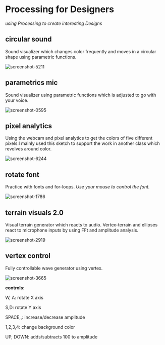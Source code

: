 # Processing for Designers 
  _using Processing to create interesting Designs_

## circular sound

Sound visualizer which changes color frequently and moves in a circular shape using parametric functions.

![screenshot-5211](https://user-images.githubusercontent.com/33291729/36283464-eb026804-12a4-11e8-9e59-0b0f67fbe88f.png)

## parametrics mic

Sound visualizer using parametric functions which is adjusted to go with your voice.

![screenshot-0595](https://user-images.githubusercontent.com/33291729/36283593-4ae1d822-12a5-11e8-8dc3-050332f2163b.png)

## pixel analytics

Using the webcam and pixel analytics to get the colors of five different pixels.I mainly used this sketch to support the work in another class which revolves around color.

![screenshot-6244](https://user-images.githubusercontent.com/33291729/36283765-c0cf497a-12a5-11e8-8efc-745702d44230.png)

## rotate font 

Practice with fonts and for-loops.
_Use your mouse to control the font._

![screenshot-1786](https://user-images.githubusercontent.com/33291729/36283963-68bbe210-12a6-11e8-8cc8-b9ab3a16fb18.png)

## terrain visuals 2.0

Visual terrain generator which reacts to audio. Vertex-terrain and ellipses react to microphone inputs 
by using FFt and amplitude analysis.

![screenshot-2919](https://user-images.githubusercontent.com/33291729/36284108-d35037b6-12a6-11e8-9fcc-4887b68b486e.png)

## vertex control

Fully controllable wave generator using vertex.

![screenshot-3665](https://user-images.githubusercontent.com/33291729/36284239-4a5a3c30-12a7-11e8-9cfd-7a0900189d02.png)

__controls:__

W, A:      rotate X axis

S,D:       rotate Y axis

SPACE,,:   increase/decrease amplitude

1,2,3,4:   change background color 

UP, DOWN:  adds/subtracts 100 to amplitude
